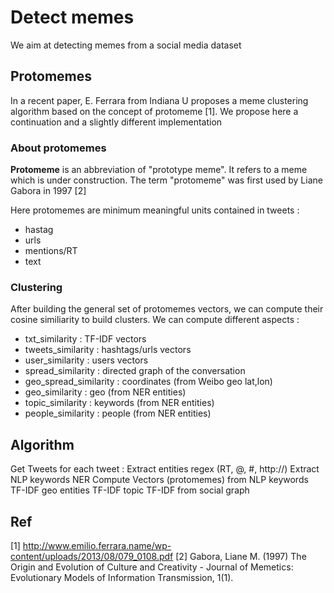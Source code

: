 # Detect memes

We aim at detecting memes from a social media dataset

## Protomemes
In a recent paper, E. Ferrara from Indiana U proposes a meme clustering algorithm based on the concept of protomeme [1]. We propose here a continuation and a slightly different implementation

### About protomemes
**Protomeme** is an abbreviation of "prototype meme". It refers to a meme which is under construction. The term "protomeme" was first used by Liane Gabora in 1997 [2]


Here protomemes are minimum meaningful units contained in tweets :

* hastag
* urls
* mentions/RT
* text

### Clustering 
After building the general set of protomemes vectors, we can compute their cosine similiarity to build clusters. We can compute different aspects :

* txt_similarity : TF-IDF vectors 
* tweets_similarity : hashtags/urls vectors
* user_similarity : users vectors 
* spread_similarity : directed graph of the conversation
* geo_spread_similarity : coordinates (from Weibo geo lat,lon)
* geo_similarity : geo (from NER entities)
* topic_similarity : keywords (from NER entities)
* people_similarity : people (from NER entities)


## Algorithm

Get Tweets
for each tweet :
	Extract entities regex (RT, @, #, http://)
	Extract NLP 
		keywords
		NER
	Compute Vectors (protomemes)
		from NLP
			keywords TF-IDF
			geo entities TF-IDF
			topic TF-IDF
		from social graph









## Ref

[1] http://www.emilio.ferrara.name/wp-content/uploads/2013/08/079_0108.pdf
[2] Gabora, Liane M. (1997) The Origin and Evolution of Culture and Creativity - Journal of Memetics: Evolutionary Models of Information Transmission, 1(1).








